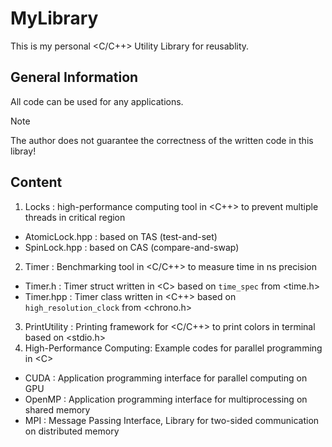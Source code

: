 # MyLibrary
This is my personal <C/C++> Utility Library for reusablity.

## General Information
All code can be used for any applications. 

> [!NOTE]
> The author does not guarantee the correctness of the written code in this libray!

## Content
1) Locks : high-performance computing tool in <C++> to prevent multiple threads in critical region
- AtomicLock.hpp : based on TAS (test-and-set)
- SpinLock.hpp : based on CAS (compare-and-swap)
2) Timer : Benchmarking tool in <C/C++> to measure time in ns precision
 - Timer.h : Timer struct written in \<C\> based on ```time_spec``` from <time.h>
 - Timer.hpp : Timer class written in <C++> based on ```high_resolution_clock``` from <chrono.h>
3) PrintUtility : Printing framework for <C/C++> to print colors in terminal based on <stdio.h>
4) High-Performance Computing: Example codes for parallel programming in \<C\> 
- CUDA : Application programming interface for parallel computing on GPU
- OpenMP : Application programming interface for multiprocessing on shared memory
- MPI : Message Passing Interface, Library for two-sided communication on distributed memory
